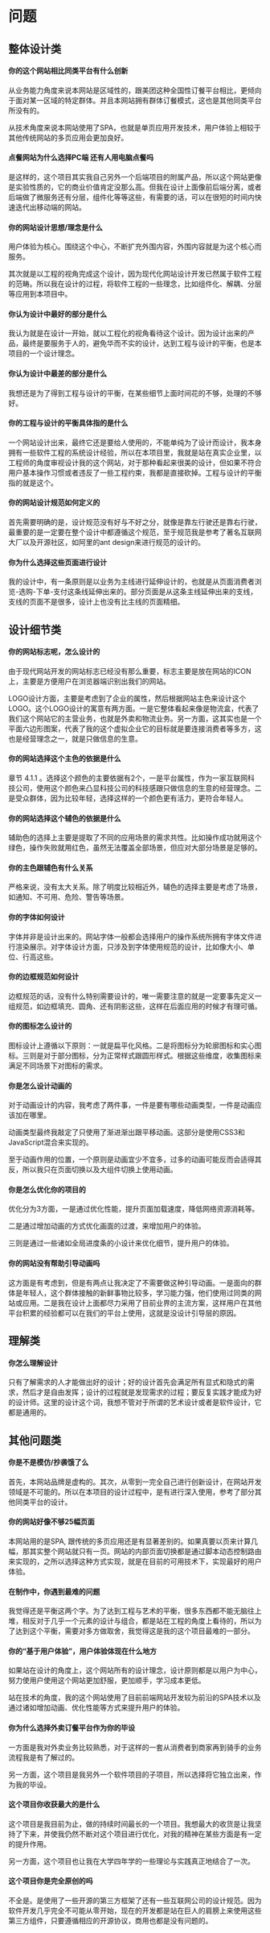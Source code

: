 # 问题

## 整体设计类

#### 你的这个网站相比同类平台有什么创新

从业务能力角度来说本网站是区域性的，跟美团这种全国性订餐平台相比，更倾向于面对某一区域的特定群体。并且本网站拥有群体订餐模式，这也是其他同类平台所没有的。

从技术角度来说本网站使用了SPA，也就是单页应用开发技术，用户体验上相较于其他传统网站的多页应用会更加良好。

#### 点餐网站为什么选择PC端 还有人用电脑点餐吗

是这样的，这个项目其实我自己另外一个后端项目的附属产品，所以这个网站更像是实验性质的，它的商业价值肯定没那么高。但我在设计上面像前后端分离，或者后端做了微服务还有分层，组件化等等这些，有需要的话，可以在很短的时间内快速迭代出移动端的网站。

#### 你的网站设计思想/理念是什么

用户体验为核心。围绕这个中心，不断扩充外围内容，外围内容就是为这个核心而服务。

其次就是以工程的视角完成这个设计，因为现代化网站设计开发已然属于软件工程的范畴。所以我在设计的过程，将软件工程的一些理念，比如组件化、解耦、分层等应用到本项目中。

#### 你认为设计中最好的部分是什么

我认为就是在设计一开始，就以工程化的视角看待这个设计。因为设计出来的产品，最终是要服务于人的，避免华而不实的设计，达到工程与设计的平衡，也是本项目的一个设计理念。

#### 你认为设计中最差的部分是什么

我想还是为了得到工程与设计的平衡，在某些细节上面时间花的不够，处理的不够好。

#### 你的工程与设计的平衡具体指的是什么

一个网站设计出来，最终它还是要给人使用的，不能单纯为了设计而设计，我本身拥有一些软件工程的系统设计经验，所以在本项目里，我就是站在真实企业里，以工程师的角度审视设计我的这个网站，对于那种看起来很美的设计，但如果不符合用户基本操作习惯或者违反了一些工程约束，我都是直接砍掉。工程与设计的平衡指的就是这个。

#### 你的网站设计规范如何定义的

首先需要明确的是，设计规范没有好与不好之分，就像是靠左行驶还是靠右行驶，最重要的是一定要在整个设计中都遵循这个规范，至于规范我是参考了著名互联网大厂以及开源社区，如阿里的ant design来进行规范的设计的。

#### 你为什么选择这些页面进行设计

我的设计中，有一条原则是以业务为主线进行延伸设计的，也就是从页面消费者浏览-选购-下单-支付这条线延伸出来的。部分页面是从这条主线延伸出来的支线，支线的页面不是很多，设计上也没有比主线的页面精细。

## 设计细节类

#### 你的网站标志呢，怎么设计的

由于现代网站开发的网站标志已经没有那么重要，标志主要是放在网站的ICON上，主要是方便用户在浏览器端识别出我们的网站。

LOGO设计方面，主要是考虑到了企业的属性，然后根据网站主色来设计这个LOGO。这个LOGO设计的寓意有两方面。一是它整体看起来像是物流盒，代表了我们这个网站它的主营业务，也就是外卖和物流业务。另一方面，这其实也是一个平面六边形图案，代表了我的这个虚拟企业它的目标就是要连接消费者等多方，这也是经营理念之一，就是只做信息的生意。

#### 你的网站选择这个主色的依据是什么

章节 4.1.1 。选择这个颜色的主要依据有2个，一是平台属性，作为一家互联网科技公司，使用这个颜色来凸显科技公司的科技感跟只做信息的生意的经营理念。二是受众群体，因为比较年轻，选择这样的一个颜色更有活力，更符合年轻人。

#### 你的网站选择这个辅色的依据是什么

辅助色的选择上主要是提取了不同的应用场景的需求共性。比如操作成功就用这个绿色，操作失败就用红色，虽然无法覆盖全部场景，但应对大部分场景是足够的。

#### 你的主色跟辅色有什么关系

严格来说，没有太大关系。除了明度比较相近外，辅色的选择主要是考虑了场景，如通知、不可用、危险、警告等场景。

#### 你的字体如何设计

字体并非是设计出来的。网站字体一般都会选择用户的操作系统所拥有字体文件进行渲染展示。对字体设计方面，只涉及到字体使用规范的设计，比如像大小、单位、行高这些。

#### 你的边框规范如何设计

边框规范的话，没有什么特别需要设计的，唯一需要注意的就是一定要事先定义一组规范，如边框填充、圆角、还有阴影这些，这样在后面应用的时候才有理可循。

#### 你的图标怎么设计的

图标设计上遵循以下原则：一就是扁平化风格。二是将图标分为轮廓图标和实心图标。三则是对于部分图标，分为正常样式跟圆形样式。根据这些维度，收集图标来满足不同场景下对图标的需求。

#### 你是怎么设计动画的

对于动画设计的内容，我考虑了两件事，一件是要有哪些动画类型，一件是动画应该加在哪里。

动画类型最终我敲定了只使用了渐进渐出跟平移动画。这部分是使用CSS3和JavaScript混合来实现的。

至于动画作用的位置，一个原则是动画宜少不宜多，过多的动画可能反而会适得其反，所以我只在页面切换以及大组件切换上使用动画。

#### 你是怎么优化你的项目的

优化分为3方面，一是通过优化性能，提升页面加载速度，降低网络资源消耗等。

二是通过增加动画的方式优化画面的过渡，来增加用户的体验。

三则是通过一些诸如全局进度条的小设计来优化细节，提升用户的体验。

#### 你的网站没有帮助引导动画吗

这方面是有考虑到，但是有两点让我决定了不需要做这种引导动画。一是面向的群体是年轻人，这个群体接触的新鲜事物比较多，学习能力强，他们使用过同类的网站或应用。二是我在设计上面都尽力采用了目前业界的主流方案，这样用户在其他平台积累的经验都可以在我们的平台上使用，这就是没设计引导层的原因。

## 理解类

#### 你怎么理解设计

只有了解需求的人才能做出好的设计；好的设计首先会满足所有显式和隐式的需求，然后才是自由发挥；设计的过程就是发现需求的过程；要反复实践才能成为好的设计师。这里的设计这个词，我想不管对于所谓的艺术设计或者是软件设计，它都是通用的。

## 其他问题类

#### 你是不是模仿/抄袭饿了么

首先，本网站品牌是虚构的。其次，从零到一完全自己进行创新设计，在网站开发领域是不可能的。所以在本项目的设计过程中，是有进行深入使用，参考了部分其他同类平台的设计。

#### 你的网站好像不够25幅页面

本网站用的是SPA, 跟传统的多页应用还是有显著差别的。如果真要以页来计算几幅，那其实整个网站就只有一页。网站的内部页面切换都是通过脚本动态控制路由来实现的，之所以选择这种方式实现，就是在目前的可用技术下，实现最好的用户体验。

#### 在制作中，你遇到最难的问题

我觉得还是平衡这两个字。为了达到工程与艺术的平衡，很多东西都不能无脑往上堆，相反对于几乎一个元素的设计与组合，都是站在工程的角度上看待的，所以为了达到这个平衡，需要对多方做取舍，我觉得这是我的这个项目最难的一部分。

#### 你的“基于用户体验”，用户体验体现在什么地方

如果站在设计的角度上，这个网站所有的设计理念，设计原则都是以用户为中心，努力使用户使用这个网站更加舒服，更加顺手，学习成本更低。

站在技术的角度，我的这个网站使用了目前前端网站开发较为前沿的SPA技术以及通过诸如增加动画、优化性能等方式来提升用户的体验。

#### 你为什么选择外卖订餐平台作为你的毕设

一方面是我对外卖业务比较熟悉，对于这样的一套从消费者到商家再到骑手的业务流程我是有了解过的。

另一方面，这个项目是我另外一个软件项目的子项目，所以选择将它独立出来，作为我的毕设。

#### 这个项目你收获最大的是什么

这个项目是我目前为止，做的持续时间最长的一个项目。我想最大的收货是让我坚持了下来，并使我仍然不断对这个项目进行优化，对我的精神在某些方面是有一定的提升作用。

另一方面，这个项目也让我在大学四年学的一些理论与实践真正地结合了一次。

#### 这个项目你是完全原创的吗

不全是。是使用了一些开源的第三方框架了还有一些互联网公司的设计规范。因为软件开发几乎完全不可能从零开始，现在的开发都是站在巨人的肩膀上来使用这些第三方组件，只要遵循相应的开源协议，商用也都是没有问题的。
